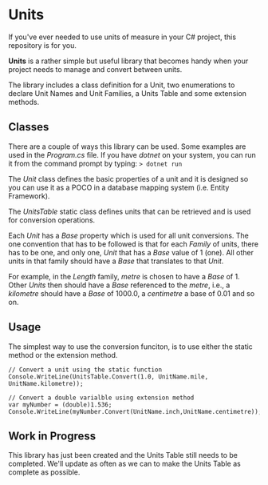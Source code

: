# Units
If you've ever needed to use units of measure in your C# project, this repository is for you.

**Units** is a rather simple but useful library that becomes handy when your project needs to manage and convert between units.

The library includes a class definition for a Unit, two enumerations to declare Unit Names and Unit Families, a Units Table and some extension methods.

## Classes

There are a couple of ways this library can be used. Some examples are used in the *Program.cs* file. If you have *dotnet* on your system, you can run
it from the command prompt by typing:
`> dotnet run`

The *Unit* class defines the basic properties of a unit and it is designed so you can use it as a POCO in a database mapping system (i.e. Entity Framework).

The *UnitsTable* static class defines units that can be retrieved and is used for conversion operations.

Each *Unit* has a *Base* property which is used for all unit conversions. The one convention that has to be followed is that for each *Family* of units,
there has to be one, and only one, *Unit* that has a *Base* value of 1 (one). All other units in that family should have a *Base* that translates to that
*Unit*.

For example, in the *Length* family, *metre* is chosen to have a *Base* of 1. Other *Units* then should have a *Base* referenced to the *metre*,
i.e., a *kilometre* should have a *Base* of 1000.0, a *centimetre* a base of 0.01 and so on.

## Usage

The simplest way to use the conversion funciton, is to use either the static method or the extension method.
```
// Convert a unit using the static function
Console.WriteLine(UnitsTable.Convert(1.0, UnitName.mile, UnitName.kilometre));

// Convert a double varialble using extension method
var myNumber = (double)1.536;
Console.WriteLine(myNumber.Convert(UnitName.inch,UnitName.centimetre));
```

## Work in Progress

This library has just been created and the Units Table still needs to be completed. We'll update as often as we can to make the Units Table as
complete as possible.